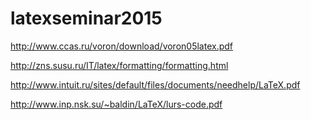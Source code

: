 # latexseminar2015

http://www.ccas.ru/voron/download/voron05latex.pdf

http://zns.susu.ru/IT/latex/formatting/formatting.html

http://www.intuit.ru/sites/default/files/documents/needhelp/LaTeX.pdf

http://www.inp.nsk.su/~baldin/LaTeX/lurs-code.pdf
